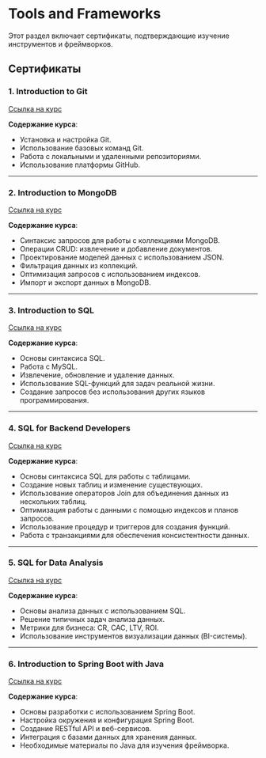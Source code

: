 # Tools and Frameworks

Этот раздел включает сертификаты, подтверждающие изучение инструментов и фреймворков.

## Сертификаты

### 1. **Introduction to Git**
[Ссылка на курс](https://hyperskill.org/courses/48)

**Содержание курса**:
- Установка и настройка Git.
- Использование базовых команд Git.
- Работа с локальными и удаленными репозиториями.
- Использование платформы GitHub.

---

### 2. **Introduction to MongoDB**
[Ссылка на курс](https://hyperskill.org/courses/60)

**Содержание курса**:
- Синтаксис запросов для работы с коллекциями MongoDB.
- Операции CRUD: извлечение и добавление документов.
- Проектирование моделей данных с использованием JSON.
- Фильтрация данных из коллекций.
- Оптимизация запросов с использованием индексов.
- Импорт и экспорт данных в MongoDB.

---

### 3. **Introduction to SQL**
[Ссылка на курс](https://hyperskill.org/courses/31)

**Содержание курса**:
- Основы синтаксиса SQL.
- Работа с MySQL.
- Извлечение, обновление и удаление данных.
- Использование SQL-функций для задач реальной жизни.
- Создание запросов без использования других языков программирования.

---

### 4. **SQL for Backend Developers**
[Ссылка на курс](https://hyperskill.org/courses/40)

**Содержание курса**:
- Основы синтаксиса SQL для работы с таблицами.
- Создание новых таблиц и изменение существующих.
- Использование операторов Join для объединения данных из нескольких таблиц.
- Оптимизация работы с данными с помощью индексов и планов запросов.
- Использование процедур и триггеров для создания функций.
- Работа с транзакциями для обеспечения консистентности данных.

---

### 5. **SQL for Data Analysis**
[Ссылка на курс](https://hyperskill.org/courses/61)

**Содержание курса**:
- Основы анализа данных с использованием SQL.
- Решение типичных задач анализа данных.
- Метрики для бизнеса: CR, CAC, LTV, ROI.
- Использование инструментов визуализации данных (BI-системы).

---

### 6. **Introduction to Spring Boot with Java**
[Ссылка на курс](https://hyperskill.org/courses/70)

**Содержание курса**:
- Основы разработки с использованием Spring Boot.
- Настройка окружения и конфигурация Spring Boot.
- Создание RESTful API и веб-сервисов.
- Интеграция с базами данных для хранения данных.
- Необходимые материалы по Java для изучения фреймворка.
